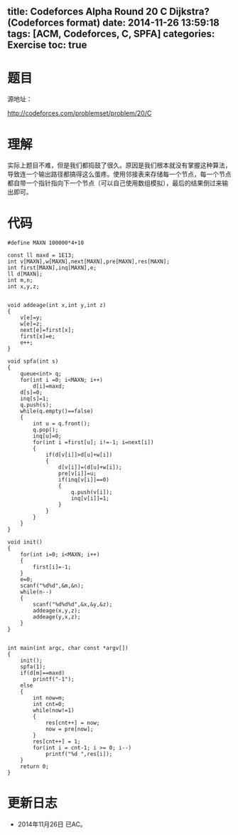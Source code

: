 title: Codeforces Alpha Round 20 C Dijkstra? (Codeforces format)
date: 2014-11-26 13:59:18
tags: [ACM, Codeforces, C, SPFA]
categories: Exercise
toc: true
---
# 题目	
源地址：

http://codeforces.com/problemset/problem/20/C

# 理解
实际上题目不难，但是我们都捣鼓了很久。原因是我们根本就没有掌握这种算法，导致连一个输出路径都搞得这么蛋疼。使用邻接表来存储每一个节点，每一个节点都自带一个指针指向下一个节点（可以自己使用数组模拟），最后的结果倒过来输出即可。

<!-- more -->

# 代码
```
#define MAXN 100000*4+10

const ll maxd = 1E13;
int v[MAXN],w[MAXN],next[MAXN],pre[MAXN],res[MAXN];
int first[MAXN],inq[MAXN],e;
ll d[MAXN];
int m,n;
int x,y,z;


void addeage(int x,int y,int z)
{
    v[e]=y;
    w[e]=z;
    next[e]=first[x];
    first[x]=e;
    e++;
}

void spfa(int s)
{
    queue<int> q;
    for(int i =0; i<MAXN; i++)
        d[i]=maxd;
    d[s]=0;
    inq[s]=1;
    q.push(s);
    while(q.empty()==false)
    {
        int u = q.front();
        q.pop();
        inq[u]=0;
        for(int i =first[u]; i!=-1; i=next[i])
        {
            if(d[v[i]]>d[u]+w[i])
            {
                d[v[i]]=(d[u]+w[i]);
                pre[v[i]]=u;
                if(inq[v[i]]==0)
                {
                    q.push(v[i]);
                    inq[v[i]]=1;
                }
            }
        }
    }
}

void init()
{
    for(int i=0; i<MAXN; i++)
    {
        first[i]=-1;
    }
    e=0;
    scanf("%d%d",&m,&n);
    while(n--)
    {
        scanf("%d%d%d",&x,&y,&z);
        addeage(x,y,z);
        addeage(y,x,z);
    }
}


int main(int argc, char const *argv[])
{
    init();
    spfa(1);
    if(d[m]==maxd)
        printf("-1");
    else
    {
        int now=m;
        int cnt=0;
        while(now!=1)
        {
            res[cnt++] = now;
            now = pre[now];
        }
        res[cnt++] = 1;
        for(int i = cnt-1; i >= 0; i--)
            printf("%d ",res[i]);
    }
    return 0;
}
```
# 更新日志
- 2014年11月26日 已AC。